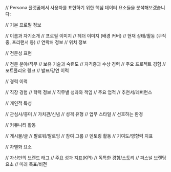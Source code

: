 // Persona 플랫폼에서 사용자를 표현하기 위한 핵심 데이터 요소들을 분석해보겠습니다:

// 기본 프로필 정보


// 이름과 자기소개
// 프로필 이미지
// 헤더 이미지 (배경 커버)
// 현재 상태/활동 (구직중, 프리랜서 등)
// 연락처 정보
// 위치 정보


// 전문성 표현


// 전문 분야/직무
// 보유 기술과 숙련도
// 자격증과 수상 경력
// 주요 프로젝트 경험
// 포트폴리오 링크
// 발표/강연 이력


// 경력 이력


// 직장 경험
// 학력 정보
// 직무별 성과와 책임
// 주요 업적
// 추천서/레퍼런스


// 개인적 특성


// 관심사/흥미
// 가치관/신념
// 성격 유형
// 업무 스타일
// 선호하는 환경


// 커뮤니티 활동


// 게시물/글
// 팔로워/팔로잉
// 참여 그룹
// 멘토링 활동
// 기여도/영향력 지표


// 차별화 요소


// 자신만의 브랜드 태그
// 주요 성과 지표(KPI)
// 독특한 경험/스토리
// 퍼스널 브랜딩 요소
// 미래 목표/비전